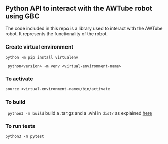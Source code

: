 ## Python API to interact with the AWTube robot using GBC

The code included in this repo is a library used to interact with the AWTube robot. It represents the functionality of the robot.

### Create virtual environment
``` python -m pip install virtualenv ```

```  python<version> -m venv <virtual-environment-name> ```
### To activate
``` source <virtual-environment-name>/bin/activate ```

### To build
``` python3 -m build``` build a .tar.gz and a .whl in `dist/` as explained [here](https://packaging.python.org/en/latest/guides/distributing-packages-using-setuptools/#packaging-your-project)

### To run tests
``` python3 -m pytest ```